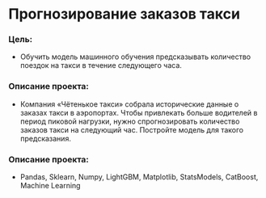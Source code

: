 # Прогнозирование заказов такси

### Цель:
* Обучить модель машинного обучения предсказывать количество поездок на такси в течение следующего часа.

### Описание проекта:
* Компания «Чётенькое такси» собрала исторические данные о заказах такси в аэропортах. Чтобы привлекать больше водителей в период пиковой нагрузки, нужно спрогнозировать количество заказов такси на следующий час. Постройте модель для такого предсказания.

### Описание проекта:
* Pandas, Sklearn, Numpy, LightGBM, Matplotlib, StatsModels, CatBoost, Machine Learning
